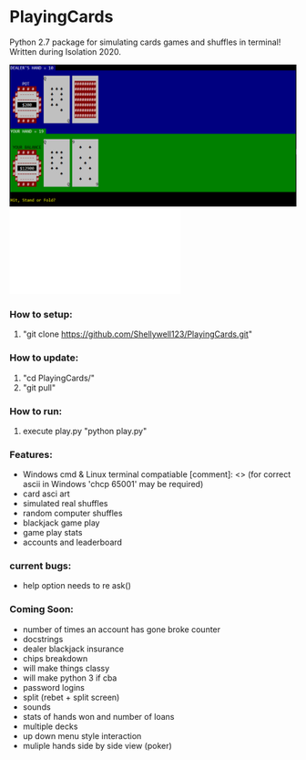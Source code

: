 # PlayingCards
Python 2.7 package for simulating cards games and shuffles in terminal! Written during Isolation 2020.

![screenshot](Images/screenshot.png)
![CPU player stats](Images/CPU_stats.pdf)

### How to setup:
1) "git clone https://github.com/Shellywell123/PlayingCards.git"

### How to update:
1) "cd PlayingCards/"
2) "git pull"

### How to run:
1) execute play.py
   "python play.py"

### Features:
- Windows cmd & Linux terminal compatiable
[comment]: <> (for correct ascii in Windows 'chcp 65001' may be required)
- card asci art
- simulated real shuffles
- random computer shuffles
- blackjack game play
- game play stats
- accounts and leaderboard

### current bugs:
- help option needs to re ask()

### Coming Soon:
- number of times an account has gone broke counter
- docstrings
- dealer blackjack insurance
- chips breakdown
- will make things classy
- will make python 3 if cba
- password logins
- split (rebet + split screen)
- sounds
- stats of hands won and number of loans
- multiple decks
- up down menu style interaction
- muliple hands side by side view (poker)